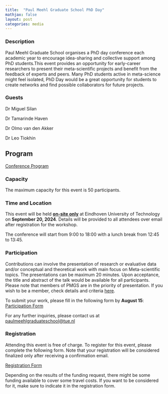 ```yaml
---
title:  "Paul Meehl Graduate School PhD Day"
mathjax: false
layout: post
categories: media
---
```


### Description

Paul Meehl Graduate School organises a PhD day conference each academic year to encourage idea-sharing and collective support among PhD students.This event provides an opportunity for early-career researchers to present their meta-scientific projects and benefit from the feedback of experts and peers. Many PhD students active in meta-science might feel isolated, PhD Day would be a great opportunity for students to create networks and find possible collaborators for future projects.

### Guests

Dr Miguel Silan

Dr Tamarinde Haven

Dr Olmo van den Akker

Dr Leo Tiokhin

## Program

[Conference Program](https://docs.google.com/document/d/1Xpv6ZJ4HQKlsFO6HkJYgCIvyGd6uu_dFi-oAJ-sQ2Mw/edit?usp=sharing)

### Capacity

The maximum capacity for this event is 50 participants.

### Time and Location

This event will be held <ins>**on-site only**</ins> at Eindhoven University of Technology on **September 20, 2024**. Details will be provided to all attendees over email after registration for the workshop.

The conference will start from 9:00 to 18:00 with a lunch break from 12:45 to 13:45.

### Participation

Contributions can involve the presentation of research or evaluative data and/or conceptual and theoretical work with main focus on Meta-scientific topics. The presentations can be maximum 20 minutes. Upon acceptance, the title and abstract of the talk would be available for all participants. Please note that members of PMGS are in the priority of presentation. If you wish to be a member, check details and criteria [here](../../membership.md). 

To submit your work, please fill in the following form by **August 15**: [Participation Form](https://forms.office.com/Pages/ResponsePage.aspx?id=R_J9zM5gD0qddXBM9g78ZP_Kihp-VglPgWom9gajHXdUOTJDTlpDQkc5OVE0MDNRWDJNVVdVQ0tKQy4u)

For any further inquiries, please contact us at [paulmeehlgraduateschool@tue.nl](mailto:paulmeehlgraduateschool@tue.nl)

### Registration

Attending this event is free of charge. To register for this event, please complete the following form. Note that your registration will be considered finalized only after receiving a confirmation email.

[Registration Form](https://forms.office.com/Pages/ResponsePage.aspx?id=R_J9zM5gD0qddXBM9g78ZP_Kihp-VglPgWom9gajHXdURDVOOThJMlgwNEhENUNSRFhUUjU5N0tQOS4u)

Depending on the results of the funding request, there might be some funding available to cover some travel costs. If you want to be considered for it, make sure to indicate it in the registration form.


